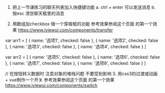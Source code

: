 1. 把上一节课练习的聊天列表加入快捷键功能
a. ctrl + enter 可以发送消息 b. 按esc 清空聊天框里的消息

2. 用数组加checkbox 做一个穿梭框的功能
参考效果参阅这个页面 的第一个效果 https://www.iviewui.com/components/transfer

 var arr1 = [
     {
        name: '选项1',
        checked: false
     },
      {
        name: '选项2',
        checked: false
     },
      {
        name: '选项3',
        checked: false
     }, {
        name: '选项4',
        checked: false
     }
 ]

 var arr2 = [
     {
        name: '选项5',
        checked: false
     },
      {
        name: '选项6',
        checked: false
     },
      {
        name: '选项7',
        checked: false
     }, {
        name: '选项8',
        checked: false
     }
 ]

 // 在按钮转义数据时 注意对象的堆栈问题 不要受到影响
3. 用css3的过渡或动画 + vue制作一个开关
参考效果参阅这个页面 的第一个效果 https://www.iviewui.com/components/switch